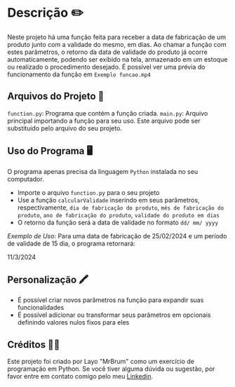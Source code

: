 Descrição ✏️
============

Neste projeto há uma função feita para receber a data de fabricação de um produto junto com a validade do mesmo, em dias. Ao chamar a função com estes parâmetros, o retorno da data de validade do produto já ocorre automaticamente, podendo ser exibido na tela, armazenado em um estoque ou realizado o procedimento desejado.
É possível ver uma prévia do funcionamento da função em `Exemplo funcao.mp4`

Arquivos do Projeto 📁
---------------------

`function.py`: Programa que contém a função criada.
`main.py`: Arquivo principal importando a função para seu uso. Este arquivo pode ser substituido pelo arquivo do seu projeto.

Uso do Programa 🖥️
----------------

O programa apenas precisa da linguagem `Python` instalada no seu computador.
- Importe o arquivo `function.py` para o seu projeto
- Use a função `calcularValidade` inserindo em seus parâmetros, respectivamente, `dia de fabricação do produto`, `mês de fabricação do produto`, `ano de fabricação do produto`, `validade do produto em dias`
- O retorno da função será a data de validade no formato `dd/ mm/ yyyy`

*Exemplo de Uso:* Para uma data de fabricação de 25/02/2024 e um período de validade de 15 dia, o programa retornará:

11/3/2024

Personalização 🖍️
----------------

- É possível criar novos parâmetros na função para expandir suas funcionalidades
- É possível adicionar ou transformar seus parâmetros em opcionais definindo valores nulos fixos para eles

Créditos 👨‍🎓
-----------

Este projeto foi criado por Layo "MrBrum" como um exercício de programação em Python.
Se você tiver alguma dúvida ou sugestão, por favor entre em contato comigo pelo meu [Linkedin](https://www.linkedin.com/in/layo-brum/).
